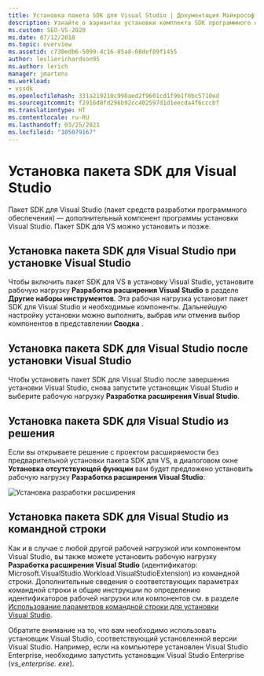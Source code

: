 ```yaml
---
title: Установка пакета SDK для Visual Studio | Документация Майкрософт
description: Узнайте о вариантах установки комплекта SDK программного обеспечения Visual Studio, в том числе во время установки Visual Studio.
ms.custom: SEO-VS-2020
ms.date: 07/12/2018
ms.topic: overview
ms.assetid: c730edb6-5099-4c16-85a8-08def09f1455
author: leslierichardson95
ms.author: lerich
manager: jmartens
ms.workload:
- vssdk
ms.openlocfilehash: 331a219210c990aed2f9601cd1f9b1f0bc5710ed
ms.sourcegitcommit: f2916d8fd296b92cc402597d1d1eecda4f6cccbf
ms.translationtype: HT
ms.contentlocale: ru-RU
ms.lasthandoff: 03/25/2021
ms.locfileid: "105079167"
---
```

# <a name="install-the-visual-studio-sdk"></a>Установка пакета SDK для Visual Studio

Пакет SDK для Visual Studio (пакет средств разработки программного обеспечения) — дополнительный компонент программы установки Visual Studio. Пакет SDK для VS можно установить и позже.

## <a name="install-the-visual-studio-sdk-as-part-of-a-visual-studio-installation"></a>Установка пакета SDK для Visual Studio при установке Visual Studio

Чтобы включить пакет SDK для VS в установку Visual Studio, установите рабочую нагрузку **Разработка расширения Visual Studio** в разделе **Другие наборы инструментов**. Эта рабочая нагрузка установит пакет SDK для Visual Studio и необходимые компоненты. Дальнейшую настройку установки можно выполнить, выбрав или отменив выбор компонентов в представлении **Сводка** .

## <a name="install-the-visual-studio-sdk-after-installing-visual-studio"></a>Установка пакета SDK для Visual Studio после установки Visual Studio

Чтобы установить пакет SDK для Visual Studio после завершения установки Visual Studio, снова запустите установщик Visual Studio и выберите рабочую нагрузку **Разработка расширения Visual Studio**.

## <a name="install-the-visual-studio-sdk-from-a-solution"></a>Установка пакета SDK для Visual Studio из решения

Если вы открываете решение с проектом расширяемости без предварительной установки пакета SDK для VS, в диалоговом окне **Установка отсутствующей функции** вам будет предложено установить рабочую нагрузку **Разработка расширения Visual Studio**:

![Установка разработки расширения](../extensibility/media/install-extension-development.png "Установка разработки расширения")

## <a name="install-the-visual-studio-sdk-from-the-command-line"></a>Установка пакета SDK для Visual Studio из командной строки

Как и в случае с любой другой рабочей нагрузкой или компонентом Visual Studio, вы также можете установить рабочую нагрузку **Разработка расширения Visual Studio** (идентификатор: Microsoft.VisualStudio.Workload.VisualStudioExtension) из командной строки. Дополнительные сведения о соответствующих параметрах командной строки и общие инструкции по определению идентификаторов рабочей нагрузки или компонентов см. в разделе [Использование параметров командной строки для установки Visual Studio](../install/use-command-line-parameters-to-install-visual-studio.md).

Обратите внимание на то, что вам необходимо использовать установщик Visual Studio, соответствующий установленной версии Visual Studio. Например, если на компьютере установлен Visual Studio Enterprise, необходимо запустить установщик Visual Studio Enterprise (*vs_enterprise. exe*).
